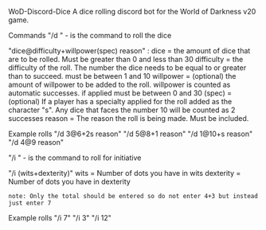 WoD-Discord-Dice
A dice rolling discord bot for the World of Darkness v20 game.

Commands
"/d " - is the command to roll the dice

"dice@difficulty+willpower(spec) reason" :
    dice       = the amount of dice that are to be rolled. Must be greater than 
                 0 and less than 30
    difficulty = the difficulty of the roll. The number the dice needs to be 
	         equal to or greater than to succeed. must be between 1 and 10
    willpower  = (optional) the amount of willpower to be added to the roll. 
                 willpower is counted as automatic successes. if applied must 
                 be between 0 and 30
    (spec)     = (optional) If a player has a specialty applied for the roll 
                 added as the character "s". Any dice that faces the 
                 number 10 will be counted as 2 successes
    reason     = The reason the roll is being made. Must be included.

Example rolls
    "/d 3@6+2s reason"
    "/d 5@8+1 reason"
    "/d 1@10+s reason"
    "/d 4@9 reason"

"/i " - is the command to roll for initiative

"/i (wits+dexterity)"
    wits      = Number of dots you have in wits
    dexterity = Number of dots you have in dexterity

    note: Only the total should be entered so do not enter 4+3 but instead just enter 7

Example rolls
   "/i 7"
   "/i 3"
   "/i 12"